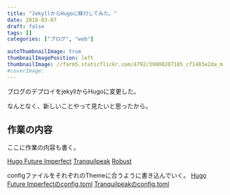 ```yaml
---
title: "JekyllからHugoに移行してみた。"
date: 2018-03-07
draft: false
tags: []
categories: ["ブログ", "web"]

autoThumbnailImage: true
thumbnailImagePosition: left
thumbnailImage: //farm5.staticflickr.com/4792/39808207185_cf1483e2da_m.jpg
#coverImage: 
---
```



ブログのデプロイをjekyllからHugoに変更した。

<!--more-->

なんとなく、新しいことやって見たいと思ったから。
<!-- toc -->

## 作業の内容
ここに作業の内容も書く。

[Hugo Future Imperfect](https://themes.gohugo.io/future-imperfect/)
[Tranquilpeak](https://themes.gohugo.io/hugo-tranquilpeak-theme/)
[Robust](https://themes.gohugo.io/robust/)


configファイルをそれぞれのThemeに合うように書き込んでいく。
[Hugo Future Imperfectのconfig.toml](https://github.com/jpescador/hugo-future-imperfect/blob/master/exampleSite/config.toml)
[Tranquilpeakのconfig.toml](https://github.com/kakawait/hugo-tranquilpeak-theme/blob/master/exampleSite/config.toml)

